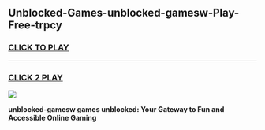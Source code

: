 
## Unblocked-Games-unblocked-gamesw-Play-Free-trpcy
<h3>
<a href="https://premium76.site?title=unblocked-gamesw&ref=23A">CLICK TO PLAY</a></h3>
<hr>

<h3>
<a href="https://premium76.site?title=unblocked-gamesw&ref=23A">CLICK 2 PLAY</a>
  
</h3>

<a href="https://premium76.site?title=unblocked-gamesw&ref=23A"><img src="https://clearcache.store/games.png"></a>


**unblocked-gamesw games unblocked: Your Gateway to Fun and Accessible Online Gaming**
